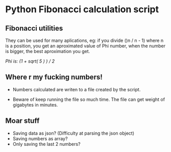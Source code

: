 # Python Fibonacci calculation script

## Fibonacci utilities

They can be used for many aplications, eg: if you divide ()n / n - 1) where n is a position, you get an aproximated value of Phi number, when the number is bigger, the best aproximation you get.

*Phi is: (1 + sqrt( 5 ) ) / 2*

## Where r my fucking numbers!
- Numbers calculated are writen to a file created by the script.

- Beware of keep running the file so much time. The file can get weight of gigabytes in minutes.

## Moar stuff
- Saving data as json? (Difficulty at parsing the json object)
- Saving numbers as array?
- Only saving the last 2 numbers?
